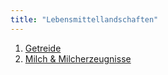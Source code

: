 ```yaml
---
title: "Lebensmittellandschaften"
---
```


1. [Getreide](Getreide/Getreide.html)
2. [Milch & Milcherzeugnisse](Milch%20&%20Milcherzeugnisse/Milch%20&%20Milcherzeugnisse.html)
